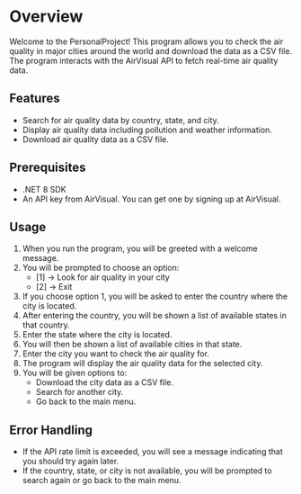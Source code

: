 # Overview

Welcome to the PersonalProject! This program allows you to check the air quality in major cities around the world and download the data as a CSV file. The program interacts with the AirVisual API to fetch real-time air quality data.

## Features

- Search for air quality data by country, state, and city.
- Display air quality data including pollution and weather information.
- Download air quality data as a CSV file.

## Prerequisites

- .NET 8 SDK
- An API key from AirVisual. You can get one by signing up at AirVisual.

## Usage

1. When you run the program, you will be greeted with a welcome message.
2. You will be prompted to choose an option:
   - [1] -> Look for air quality in your city
   - [2] -> Exit
3. If you choose option 1, you will be asked to enter the country where the city is located.
4. After entering the country, you will be shown a list of available states in that country.
5. Enter the state where the city is located.
6. You will then be shown a list of available cities in that state.
7. Enter the city you want to check the air quality for.
8. The program will display the air quality data for the selected city.
9. You will be given options to:
   - Download the city data as a CSV file.
   - Search for another city.
   - Go back to the main menu.

## Error Handling

- If the API rate limit is exceeded, you will see a message indicating that you should try again later.
- If the country, state, or city is not available, you will be prompted to search again or go back to the main menu.